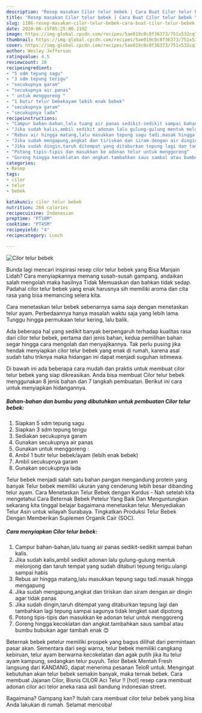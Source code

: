 ```yaml
---
description: "Resep masakan Cilor telur bebek | Cara Buat Cilor telur bebek Yang Menggugah Selera"
title: "Resep masakan Cilor telur bebek | Cara Buat Cilor telur bebek Yang Menggugah Selera"
slug: 1106-resep-masakan-cilor-telur-bebek-cara-buat-cilor-telur-bebek-yang-menggugah-selera
date: 2020-06-15T05:25:00.219Z
image: https://img-global.cpcdn.com/recipes/5ae019c0c8f36373/751x532cq70/cilor-telur-bebek-foto-resep-utama.jpg
thumbnail: https://img-global.cpcdn.com/recipes/5ae019c0c8f36373/751x532cq70/cilor-telur-bebek-foto-resep-utama.jpg
cover: https://img-global.cpcdn.com/recipes/5ae019c0c8f36373/751x532cq70/cilor-telur-bebek-foto-resep-utama.jpg
author: Wesley Jefferson
ratingvalue: 4.5
reviewcount: 10
recipeingredient:
- "5 sdm tepung sagu"
- "3 sdm tepung terigu"
- "secukupnya garam"
- "secukupnya air panas"
- " untuk menggoreng "
- "1 butir telur bebekayam lebih enak bebek"
- "secukupnya garam"
- "secukupnya lada"
recipeinstructions:
- "Campur bahan-bahan,lalu tuang air panas sedikit-sedikit sampai bahan kalis."
- "Jika sudah kalis,ambil sedikit adonan lalu gulung-gulung mentuk melonjong dan taruh tempat yang sudah ditaburi tepung terigu.ulangi sampai habis"
- "Rebus air hingga matang,lalu masukkan tepung sagu tadi.masak hingga mengapung"
- "Jika sudah mengapung,angkat dan tiriskan dan siram dengan air dingin agar tidak panas"
- "Jika sudah dingin,taruh ditempat yang ditaburkan tepung lagi dan tambahkan lagi tepung sampai sagunya tidak lengket saat dipotong"
- "Potong tipis-tipis dan masukkan ke adonan telur untuk menggoreng"
- "Goreng hingga kecoklatan dan angkat.tambahkan saus sambal atau bumbu bubukan agar tambah enak 😊"
categories:
- Resep
tags:
- cilor
- telur
- bebek

katakunci: cilor telur bebek 
nutrition: 264 calories
recipecuisine: Indonesian
preptime: "PT18M"
cooktime: "PT45M"
recipeyield: "4"
recipecategory: Lunch

---
```



![Cilor telur bebek](https://img-global.cpcdn.com/recipes/5ae019c0c8f36373/751x532cq70/cilor-telur-bebek-foto-resep-utama.jpg)

Bunda lagi mencari inspirasi resep cilor telur bebek yang Bisa Manjain Lidah? Cara menyiapkannya memang susah-susah gampang. andaikan salah mengolah maka hasilnya Tidak Memuaskan dan bahkan tidak sedap. Padahal cilor telur bebek yang enak harusnya sih memiliki aroma dan cita rasa yang bisa memancing selera kita.

Cara menetaskan telur bebek sebenarnya sama saja dengan menetaskan telur ayam. Perbedaannya hanya masalah waktu saja yang lebih lama. Tunggu hingga permukaan telur kering, lalu balik.

Ada beberapa hal yang sedikit banyak berpengaruh terhadap kualitas rasa dari cilor telur bebek, pertama dari jenis bahan, kedua pemilihan bahan segar hingga cara mengolah dan menyajikannya. Tak perlu pusing jika hendak menyiapkan cilor telur bebek yang enak di rumah, karena asal sudah tahu triknya maka hidangan ini dapat menjadi suguhan istimewa.


Di bawah ini ada beberapa cara mudah dan praktis untuk membuat cilor telur bebek yang siap dikreasikan. Anda bisa membuat Cilor telur bebek menggunakan 8 jenis bahan dan 7 langkah pembuatan. Berikut ini cara untuk menyiapkan hidangannya.

<!--inarticleads1-->

##### Bahan-bahan dan bumbu yang dibutuhkan untuk pembuatan Cilor telur bebek:

1. Siapkan 5 sdm tepung sagu
1. Siapkan 3 sdm tepung terigu
1. Sediakan secukupnya garam
1. Gunakan secukupnya air panas
1. Gunakan  untuk menggoreng :
1. Ambil 1 butir telur bebek/ayam (lebih enak bebek)
1. Ambil secukupnya garam
1. Gunakan secukupnya lada


Telur bebek menjadi salah satu bahan pangan mengandung protein yang banyak Telur bebek memiliki ukuran yang cenderung lebih besar dibanding telur ayam. Cara Menetaskan Telur Bebek dengan Kardus - Nah setelah kita mengetahui Cara Beternak Bebek Petelur Yang Baik Dan Menguntungkan sekarang kita tinggal belajar bagaimana menetaskan telur. Menyediakan Telur Asin untuk wilayah Surabaya. Tingkatkan Produksi Telur Bebek Dengan Memberikan Suplemen Organik Cair (SOC). 

<!--inarticleads2-->

##### Cara menyiapkan Cilor telur bebek:

1. Campur bahan-bahan,lalu tuang air panas sedikit-sedikit sampai bahan kalis.
1. Jika sudah kalis,ambil sedikit adonan lalu gulung-gulung mentuk melonjong dan taruh tempat yang sudah ditaburi tepung terigu.ulangi sampai habis
1. Rebus air hingga matang,lalu masukkan tepung sagu tadi.masak hingga mengapung
1. Jika sudah mengapung,angkat dan tiriskan dan siram dengan air dingin agar tidak panas
1. Jika sudah dingin,taruh ditempat yang ditaburkan tepung lagi dan tambahkan lagi tepung sampai sagunya tidak lengket saat dipotong
1. Potong tipis-tipis dan masukkan ke adonan telur untuk menggoreng
1. Goreng hingga kecoklatan dan angkat.tambahkan saus sambal atau bumbu bubukan agar tambah enak 😊


Beternak bebek petelur memiliki prospek yang bagus dilihat dari permintaan pasar akan. Sementara dari segi warna, telur bebek memiliki cangkang kebiruan, telur ayam berwarna kecokelatan dan agak putih jika itu telur ayam kampung, sedangkan telur puyuh. Telor Bebek Mentah Fresh langsung dari KANDANG, dapat menerima pesanan TeloR untuk. Mengingat kebutuhan akan telur bebek semakin banyak, maka ternak bebek. Cara membuat Jajanan Cilor, Bisnis CILOR Aci Telur !! [hot] resep cara membuat adonan cilor aci telor aneka rasa asli bandung indonesian street. 

Bagaimana? Gampang kan? Itulah cara membuat cilor telur bebek yang bisa Anda lakukan di rumah. Selamat mencoba!
